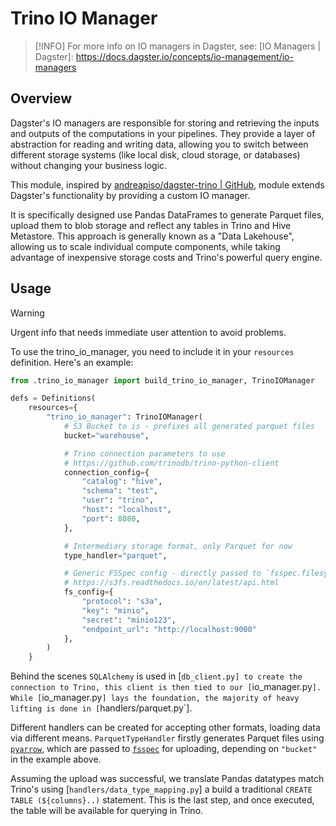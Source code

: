 # Trino IO Manager

> [!INFO]
> For more info on IO managers in Dagster, see: [IO Managers | Dagster]: https://docs.dagster.io/concepts/io-management/io-managers


## Overview
Dagster's IO managers are responsible for storing and retrieving the inputs and outputs of the computations in your pipelines. They provide a layer of abstraction for reading and writing data, allowing you to switch between different storage systems (like local disk, cloud storage, or databases) without changing your business logic.

This module, inspired by [andreapiso/dagster-trino | GitHub], module extends Dagster's functionality by providing a custom IO manager. 

It is specifically designed use Pandas DataFrames to generate Parquet files, upload them to blob storage and reflect any tables in Trino and Hive Metastore. This approach is generally known as a "Data Lakehouse", allowing us to scale individual compute components, while taking advantage of inexpensive storage costs and Trino's powerful query engine.

## Usage

> [!WARNING]
> Urgent info that needs immediate user attention to avoid problems.

To use the trino_io_manager, you need to include it in your `resources` definition. Here's an example:

```python
from .trino_io_manager import build_trino_io_manager, TrinoIOManager

defs = Definitions(
    resources={
        "trino_io_manager": TrinoIOManager(
            # S3 Bucket to is - prefixes all generated parquet files
            bucket="warehouse",

            # Trino connection parameters to use
            # https://github.com/trinodb/trino-python-client
            connection_config={
                "catalog": "hive",
                "schema": "test",
                "user": "trino",
                "host": "localhost",
                "port": 8080,
            },

            # Intermediary storage format, only Parquet for now
            type_handler="parquet",

            # Generic FSSpec config - directly passed to `fsspec.filesystem()`
            # https://s3fs.readthedocs.io/en/latest/api.html
            fs_config={
                "protocol": "s3a",
                "key": "minio",
                "secret": "minio123",
                "endpoint_url": "http://localhost:9000"
            },
        )
    }
```

Behind the scenes `SQLAlchemy` is used in [`db_client.py] to create the connection to Trino, this client is then tied to our [`io_manager.py`]. While [`io_manager.py`] lays the foundation, the majority of heavy lifting is done in [`handlers/parquet.py`].

Different handlers can be created for accepting other formats, loading data via different means. `ParquetTypeHandler` firstly generates Parquet files using [`pyarrow`], which are passed to [`fsspec`] for uploading, depending on `"bucket"` in the example above.

Assuming the upload was successful, we translate Pandas datatypes match Trino's using [`handlers/data_type_mapping.py`] a build a traditional `CREATE TABLE (${columns}..)` statement. This is the last step, and once executed, the table will be available for querying in Trino.

[andreapiso/dagster-trino | GitHub]: https://github.com/andreapiso/dagster-trino
[`pyarrow`]: https://arrow.apache.org/docs/python/index.html
[`fsspec`]: https://filesystem-spec.readthedocs.io/en/latest/

[`db_client.py`]: ./db_client.py
[`io_manager.py`]: ./io_manager.py
[`handlers/parquet.py`]: handlers/parquet.py
[`handlers/parqdata_type_mappinguet.py`]: handlers/data_type_mapping.py